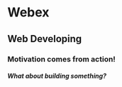 # Webex
## Web Developing

### Motivation comes from action!

##### What about building something?

